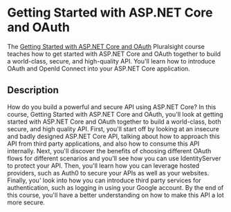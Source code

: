 # Getting Started with ASP.NET Core and OAuth

The [Getting Started with ASP.NET Core and OAuth](https://www.pluralsight.com/courses/asp-dot-net-core-oauth) Pluralsight course teaches how to get started with ASP.NET Core and OAuth together to build a world-class, secure, and high-quality API. You'll learn how to introduce OAuth and OpenId Connect into your ASP.NET Core application.

## Description
How do you build a powerful and secure API using ASP.NET Core? In this course, Getting Started with ASP.NET Core and OAuth, you'll look at getting started with ASP.NET Core and OAuth together to build a world-class, both secure, and high quality API. First, you'll start off by looking at an insecure and badly designed ASP.NET Core API, talking about how to approach this API from third party applications, and also how to consume this API internally. Next, you'll discover the benefits of choosing different OAuth flows for different scenarios and you'll see how you can use IdentityServer to protect your API. Then, you'll learn how you can leverage hosted providers, such as Auth0 to secure your APIs as well as your websites. Finally, you' look into how you can introduce third party services for authentication, such as logging in using your Google account. By the end of this course, you'll have a better understanding on how to make this API a lot more secure.